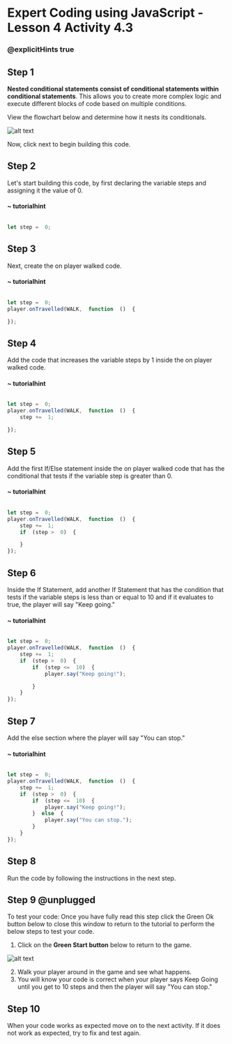 # Expert Coding using JavaScript - Lesson 4 Activity 4.3
### @explicitHints true


## Step 1

**Nested conditional statements consist of conditional statements within conditional statements**. This allows you to create more complex logic and execute different blocks of code based on multiple conditions.

View the flowchart below and determine how it nests its conditionals.  


![alt text](https://expertjs.codingcredentials.com/Lesson4/4.3/4.9.JPG?raw=true  "Flowchart")

Now, click next to begin building this code. 

## Step 2

Let's start building this code, by first declaring the variable steps and assigning it the value of 0. 

#### ~ tutorialhint
```javascript 

let step =  0;

```

## Step 3

Next, create the on player walked code. 

#### ~ tutorialhint
```javascript 

let step =  0;
player.onTravelled(WALK,  function  ()  {

});
```

## Step 4

Add the code that increases the variable steps by 1 inside the on player walked code. 
#### ~ tutorialhint
```javascript 

let step =  0;
player.onTravelled(WALK,  function  ()  {
	step +=  1;

});
```

## Step 5

Add the first If/Else statement inside the on player walked code that has the conditional that tests if the variable step is greater than 0. 

#### ~ tutorialhint
```javascript 

let step =  0;
player.onTravelled(WALK,  function  ()  {
	step +=  1;
	if  (step >  0)  {

	}
});
```

## Step 6

Inside the If Statement, add another If Statement that has the condition that tests if the variable steps is less than or equal to 10 and if it evaluates to true, the player will say "Keep going."

#### ~ tutorialhint
```javascript 

let step =  0;
player.onTravelled(WALK,  function  ()  {
	step +=  1;
	if  (step >  0)  {
		if  (step <=  10)  {
			player.say("Keep going!");

		}
	}
});
```

## Step 7

Add the else section where the player will say "You can stop."

#### ~ tutorialhint
```javascript 

let step =  0;
player.onTravelled(WALK,  function  ()  {
	step +=  1;
	if  (step >  0)  {
		if  (step <=  10)  {
			player.say("Keep going!");
		}  else  {
			player.say("You can stop.");
		}
	}
});
```
## Step 8
Run the code by following the instructions in the next step.


## Step 9 @unplugged

To test your code:
Once you have fully read this step click the Green Ok button below to close this window to return to the tutorial to perform the below steps to test your code.

1. Click on the **Green Start button** below to return to the game.

  

![alt text](https://expertjs.codingcredentials.com/Lesson1/1.1/1.JPG?raw=true  "Start")

2.  Walk your player around in the game and see what happens. 
3. You will know your code is correct when your player says Keep Going until you get to 10 steps and then the player will say "You can stop."


## Step 10

When your code works as expected move on to the next activity.
If it does not work as expected, try to fix and test again.
